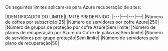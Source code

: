 <properties
   pageTitle="Tabela de limites de recuperação de site"
   description="Descreve os limites de sistema para a recuperação do Site."
   services="site recovery"
   documentationCenter="NA"
   authors="csilauraa"
   manager="jwhit"
   editor="" />
<tags
   ms.service="site recovery"
   ms.devlang="NA"
   ms.topic="article"
   ms.tgt_pltfrm="NA"
   ms.workload="TBD"
   ms.date="07/06/2015"
   ms.author="lauraa" />


Os seguintes limites aplicam-se para Azure recuperação de sites:


|IDENTIFICADOR DO LIMITE|LIMITE PREDEFINIDO|
|---|---|---|---|
|Número de cofres por subscrição|25|
|Número de servidores por cofre Azure|250|
|Número de grupos de proteção por cofre Azure|Sem limite|
|Número de planos de recuperação por Azure do Cofre de palavras|Sem limite|
|Número de servidores por grupo proteção|Sem limite|
|Número de servidores pelo plano de recuperação|50|

